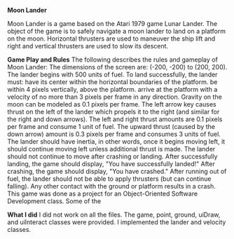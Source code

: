 **Moon Lander**

Moon Lander is a game based on the Atari 1979 game Lunar Lander. The object of the game is to safely navigate a moon lander to land on a platform on the moon. Horizontal thrusters are used to maneuver the ship lift and right and vertical thrusters are used to slow its descent.

**Game Play and Rules**
The following describes the rules and gameplay of Moon Lander:
The dimensions of the screen are: (-200, -200) to (200, 200).
The lander begins with 500 units of fuel.
To land successfully, the lander must:
have its center within the horizontal boundaries of the platform.
be within 4 pixels vertically, above the platform.
arrive at the platform with a velocity of no more than 3 pixels per frame in any direction.
Gravity on the moon can be modeled as 0.1 pixels per frame.
The left arrow key causes thrust on the left of the lander which propels it to the right (and similar for the right and down arrows).
The left and right thrust amounts are 0.1 pixels per frame and consume 1 unit of fuel.
The upward thrust (caused by the down arrow) amount is 0.3 pixels per frame and consumes 3 units of fuel.
The lander should have inertia, in other words, once it begins moving left, it should continue moving left unless additional thrust is made.
The lander should not continue to move after crashing or landing.
After successfully landing, the game should display, "You have successfully landed!"
After crashing, the game should display, "You have crashed."
After running out of fuel, the lander should not be able to apply thrusters (but can continue falling).
Any other contact with the ground or platform results in a crash.
This game was done as a project for an Object-Oriented Software Development class. Some of the 

**What I did**
I did not work on all the files. The game, point, ground, uiDraw, and uiInteract classes were provided. I implemented the lander and velocity classes.
